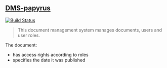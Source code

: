 ## [DMS-papyrus](https://github.com/andela-aalabi/DMS-papyrus)

[![Build Status](https://travis-ci.org/andela-aalabi/DMS-papyrus.svg?branch=staging)](https://travis-ci.org/andela-aalabi/DMS-papyrus)

>This document management system manages documents, users and user roles. 

The document:
  - has access rights according to roles
  - specifies the date it was published
